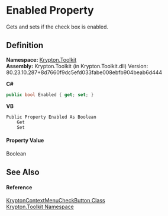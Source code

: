 # Enabled Property


Gets and sets if the check box is enabled.



## Definition
**Namespace:** <a href="79d2eac2-21f4-54ff-7552-b20c33c30600.md">Krypton.Toolkit</a>  
**Assembly:** Krypton.Toolkit (in Krypton.Toolkit.dll) Version: 80.23.10.287+8d7660f9dc5efd033fabe008ebfb904beab6d444

**C#**
``` C#
public bool Enabled { get; set; }
```
**VB**
``` VB
Public Property Enabled As Boolean
	Get
	Set
```



#### Property Value
Boolean

## See Also


#### Reference
<a href="bd02d6b1-ae1e-f6a7-463e-79ef3ae0cc29.md">KryptonContextMenuCheckButton Class</a>  
<a href="79d2eac2-21f4-54ff-7552-b20c33c30600.md">Krypton.Toolkit Namespace</a>  
